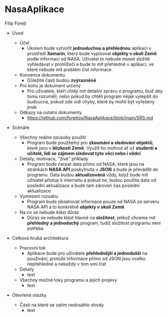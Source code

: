 # NasaAplikace
Filip Forejt
* Úvod
  * Účel
    * Úkolem bude vytvořit **jednoduchou a přehlednou** aplikaci v prostředí **Xamarin**, který bude vypisovat **objekty v okolí Země** podle informací od NASA. Uživatel to nebude muset složitě vyhledávat v prohlížeči a bude to mít přehledně v aplikaci, ve které nebude mít problém číst informace
  * Konvence dokumentu
    * Důležité části budou **zvýrazněné**
  * Pro koho je dokument určený
    * Pro uživatele, kteří chtějí mít detailní zprávu o programu, buď aby tomu rozuměli, nebo pokud by chtěli program nějak vylepšit do budoucna, pokud zde vidí chyby, které by mohli být vyřešeny jinak
  * Odkazy na ostatní dokumenty
    * https://github.com/forejtos/NasaAplikace/blob/main/SRS.md

* Scénáře
  * Všechny reálné zpúsoby použití
    * Program bude použitelný pro **zkoumání a sledování objektů**, které jsou v **blízkosti Země**. Využít ho mohout ať už **studenti a učitelé, lidi se zájmem sledovat tyto věci nebo i vědci**
  * Detaily, motivace, "živé" příklady
    * Program bude čerpat data přímo od NASA, které jsou na stránkách **NASA API** poskytnuta v **JSON** a bude je převádět do programu. Data budou **aktualizováná** vždy, když bude mít uživatel přístup k internetu a pokud ne, budou použita data od poslední aktualizace a bude tam zároveň čas poslední aktualizace
  * Vymezení rozsahu
    * Program bude obsahovat informace pouze od NASA ze serveru NASA API a to konkrétně **objekty v okolí Země**
  * Na co se nebude klást důraz
    * Důraz se nebude klást hlavně na **složitost**, jelikož chceme mít **přehledný a jednoduchý** program, tudíž složitost programu není potřeba
* Celková hrubá architektura
  * Pracovní tok
    * Aplikace bude pro uživatele **přehlednější a jednodušší** na používání, protože informace přímo od JSON jsou vcelku nepřehledné a nekaždý v tom umí číst
  * Detaily
    * text
  * Všechny možné toky programu a jejich projevy
    * text
* Otevřené otázky
  * Části na které se zatím nedosáhlo shody
    * text
